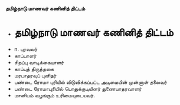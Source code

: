 **தமிழ்நாடு மாணவர் கணினித் திட்டம்**
- # தமிழ்நாடு மாணவர் கணினித் திட்டம்
- n. புரவலர்
- காப்பாளர்
- சிறப்பு வாடிக்கையாளர்
- காப்புத் திருத்தகை
- மரபாதரவுப் புனிதர்
- பண்டை ரோமா புரியில் விடுவிக்கப்பட்ட அடிமையின் முன்னாள் தலைவர்
- பண்டை ரோமாபுரியில் பொதுக்குடியினர் துணையாதரவாளர்
- மானியம் வழங்கும் உரிமையுடையவர்.

